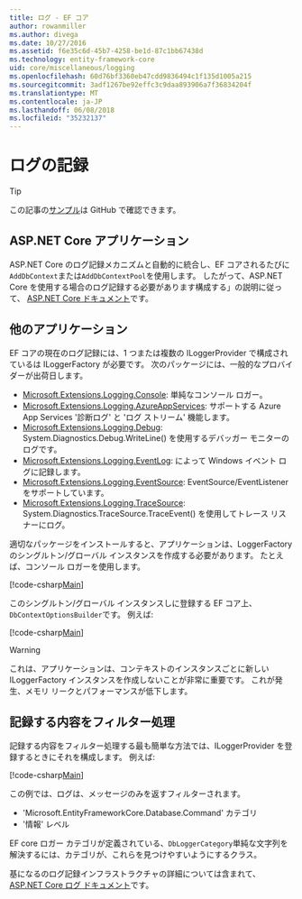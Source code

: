 ```yaml
---
title: ログ - EF コア
author: rowanmiller
ms.author: divega
ms.date: 10/27/2016
ms.assetid: f6e35c6d-45b7-4258-be1d-87c1bb67438d
ms.technology: entity-framework-core
uid: core/miscellaneous/logging
ms.openlocfilehash: 60d76bf3360eb47cdd9836494c1f135d1005a215
ms.sourcegitcommit: 3adf1267be92effc3c9daa893906a7f36834204f
ms.translationtype: MT
ms.contentlocale: ja-JP
ms.lasthandoff: 06/08/2018
ms.locfileid: "35232137"
---
```

# <a name="logging"></a>ログの記録

> [!TIP]  
> この記事の[サンプル](https://github.com/aspnet/EntityFramework.Docs/tree/master/samples/core/Miscellaneous/Logging)は GitHub で確認できます。

## <a name="aspnet-core-applications"></a>ASP.NET Core アプリケーション

ASP.NET Core のログ記録メカニズムと自動的に統合し、EF コアされるたびに`AddDbContext`または`AddDbContextPool`を使用します。 したがって、ASP.NET Core を使用する場合のログ記録する必要があります構成する」の説明に従って、 [ASP.NET Core ドキュメント](https://docs.microsoft.com/en-us/aspnet/core/fundamentals/logging?tabs=aspnetcore2x)です。

## <a name="other-applications"></a>他のアプリケーション

EF コアの現在のログ記録には、1 つまたは複数の ILoggerProvider で構成されているは ILoggerFactory が必要です。 次のパッケージには、一般的なプロバイダーが出荷日します。

* [Microsoft.Extensions.Logging.Console](https://www.nuget.org/packages/Microsoft.Extensions.Logging.Console/): 単純なコンソール ロガー。
* [Microsoft.Extensions.Logging.AzureAppServices](https://www.nuget.org/packages/Microsoft.Extensions.Logging.AzureAppServices/): サポートする Azure App Services '診断ログ' と 'ログ ストリーム' 機能します。
* [Microsoft.Extensions.Logging.Debug](https://www.nuget.org/packages/Microsoft.Extensions.Logging.Debug/): System.Diagnostics.Debug.WriteLine() を使用するデバッガー モニターのログです。
* [Microsoft.Extensions.Logging.EventLog](https://www.nuget.org/packages/Microsoft.Extensions.Logging.EventLog/): によって Windows イベント ログに記録します。
* [Microsoft.Extensions.Logging.EventSource](https://www.nuget.org/packages/Microsoft.Extensions.Logging.EventSource/): EventSource/EventListener をサポートしています。
* [Microsoft.Extensions.Logging.TraceSource](https://www.nuget.org/packages/Microsoft.Extensions.Logging.TraceSource/): System.Diagnostics.TraceSource.TraceEvent() を使用してトレース リスナーにログ。

適切なパッケージをインストールすると、アプリケーションは、LoggerFactory のシングルトン/グローバル インスタンスを作成する必要があります。 たとえば、コンソール ロガーを使用します。

[!code-csharp[Main](../../../samples/core/Miscellaneous/Logging/Logging/BloggingContext.cs#DefineLoggerFactory)]

このシングルトン/グローバル インスタンスしに登録する EF コア上、`DbContextOptionsBuilder`です。 例えば:

[!code-csharp[Main](../../../samples/core/Miscellaneous/Logging/Logging/BloggingContext.cs#RegisterLoggerFactory)]

> [!WARNING]
> これは、アプリケーションは、コンテキストのインスタンスごとに新しい ILoggerFactory インスタンスを作成しないことが非常に重要です。 これが発生、メモリ リークとパフォーマンスが低下します。

## <a name="filtering-what-is-logged"></a>記録する内容をフィルター処理

記録する内容をフィルター処理する最も簡単な方法では、ILoggerProvider を登録するときにそれを構成します。 例えば:

[!code-csharp[Main](../../../samples/core/Miscellaneous/Logging/Logging/BloggingContextWithFiltering.cs#DefineLoggerFactory)]

この例では、ログは、メッセージのみを返すフィルターされます。
 * 'Microsoft.EntityFrameworkCore.Database.Command' カテゴリ
 * '情報' レベル

EF core ロガー カテゴリが定義されている、`DbLoggerCategory`単純な文字列を解決するには、カテゴリが、これらを見つけやすいようにするクラス。

基になるのログ記録インフラストラクチャの詳細については含まれて、 [ASP.NET Core ログ ドキュメント](https://docs.microsoft.com/en-us/aspnet/core/fundamentals/logging?tabs=aspnetcore2x)です。
